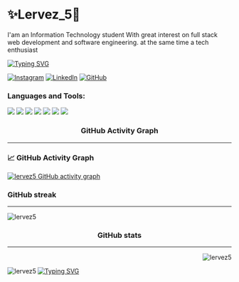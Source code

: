 <h1 align="left">✨Lervez_5🐬</h1>

<p align="left">I'am an Information Technology student With great interest on full stack web development and software engineering.
at the same time a tech enthusiast</p>
<a href="https://git.io/typing-svg">
  <img src="https://readme-typing-svg.demolab.com?font=Fira+Code&weight=600&size=19&duration=5002&pause=1000&width=435&lines=Hey,+I'm+Enock+Bosire.;Full-stack+dev+in+progress...;Fuelled+by+coffee+%26+curiosity.;Building+cool+stuff+one+line+at+a+time." alt="Typing SVG" />
</a>

[![Instagram](https://img.shields.io/badge/Instagram-E4405F?style=social&logo=instagram&logoColor=dark)](https://www.instagram.com/lervez5)
[![LinkedIn](https://img.shields.io/badge/LinkedIn-0077B5?style=social&logo=linkedin&logoColor=dark)](https://www.linkedin.com/in/enock-nyandigisi-9a351735b)
[![GitHub](https://img.shields.io/badge/GitHub-181717?style=social&logo=github&logoColor=dark)](https://github.com/lervez5)

<h3 align="left">Languages and Tools:</h3>
<p align="left">
  <img src="https://img.shields.io/badge/Python-000000?style=for-the-badge&logo=python" />
  <img src="https://img.shields.io/badge/django-000000?style=for-the-badge&logo=django" />
  <img src="https://img.shields.io/badge/HTML5-000000?style=for-the-badge&logo=html5" />
  <img src="https://img.shields.io/badge/CSS3-000000?style=for-the-badge&logo=css3" />
  <img src="https://img.shields.io/badge/mysql-000000?style=for-the-badge&logo=mysql" />
  <img src="https://img.shields.io/badge/linux-000000?style=for-the-badge&logo=linux" />
  <img src="https://img.shields.io/badge/JavaScript-000000?style=for-the-badge&logo=javascript" />
</p>

<h3 align="center">GitHub Activity Graph</h3>
<hr>
<h3 align="left">📈 GitHub Activity Graph</h3>


[![lervez5 GitHub activity graph](https://github-readme-activity-graph.vercel.app/graph?username=lervez5&theme=github-dark)](https://github.com/ashutosh00710/github-readme-activity-graph)






<h3 align="left">GitHub streak</h3><hr>
<p><img align="Left" src="https://github-readme-streak-stats.herokuapp.com/?user=lervez5&" alt="lervez5" /></p><br>
<h3 align="center">GitHub stats</h3><hr>

<p>&nbsp;<img align="Right" src="https://github-readme-stats.vercel.app/api?username=lervez5&show_icons=true&locale=en" alt="lervez5" /></p>
<p><img align="Left" src="https://github-readme-stats.vercel.app/api/top-langs?username=lervez5&show_icons=true&locale=en&layout=compact" alt="lervez5" /></p>

<a href="https://git.io/typing-svg"><img src="https://readme-typing-svg.demolab.com?font=Fira+Code&weight=295&size=12&pause=1000&color=E9DDF773&width=435&lines=You+know+the+idea%2C+I+know+the+craft...+Let's+bring+it+to+life." alt="Typing SVG" /></a>
